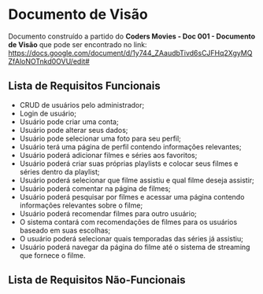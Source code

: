 # Documento de Visão

Documento construído a partido do **Coders Movies - Doc 001 - Documento de Visão** que pode ser encontrado no 
link: https://docs.google.com/document/d/1y744_ZAaudbTivd6sCJFHq2XgyMQZfAloNOTnkd0OVU/edit#

## Lista de Requisitos Funcionais

* CRUD de usuários pelo administrador;
* Login de usuário;
* Usuário pode criar uma conta;
* Usuário pode alterar seus dados;
* Usuário pode selecionar uma foto para seu perfil;
* Usuário terá uma página de perfil contendo informações relevantes;
* Usuário poderá adicionar filmes e séries aos favoritos;
* Usuário poderá criar suas próprias playlists e colocar seus filmes e séries dentro da playlist;
* Usuário poderá selecionar que filme assistiu e qual filme deseja assistir;
* Usuário poderá comentar na página de filmes; 
* Usuário poderá pesquisar por filmes e acessar uma página contendo informações relevantes sobre o filme;
* Usuário poderá recomendar filmes para outro usuário;
* O sistema contará com recomendações de filmes para os usuários baseado em suas escolhas;
* O usuário poderá selecionar quais temporadas das séries já assistiu;
* Usuário poderá navegar da página do filme até o sistema de streaming que fornece o filme.


## Lista de Requisitos Não-Funcionais